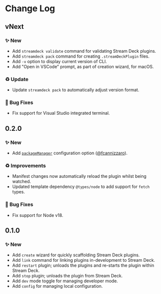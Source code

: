 <!--

## {version}

🚨 Breaking
✨ New
🐞 Fix
♻️ Refactor / Enhance / Update

-->

# Change Log

## vNext

### ✨ New

- Add `streamdeck validate` command for validating Stream Deck plugins.
- Add `streamdeck pack` command for creating `.streamDeckPlugin` files.
- Add `-v` option to display current version of CLI.
- Add "Open in VSCode" prompt, as part of creation wizard, for macOS.

### ♻️ Update

- Update `streamdeck pack` to automatically adjust version format.

### 🐞 Bug Fixes

- Fix support for Visual Studio integrated terminal.

## 0.2.0

### ✨ New

- Add [`packageManager`](README.md/#packagemanager) configuration option ([@fcannizzaro](https://github.com/fcannizzaro)).

### ♻️ Improvements

- Manifest changes now automatically reload the plugin whilst being watched.
- Updated template dependency `@types/node` to add support for `fetch` types.

### 🐞 Bug Fixes

- Fix support for Node v18.

## 0.1.0

### ✨ New

- Add `create` wizard for quickly scaffolding Stream Deck plugins.
- Add `link` command for linking plugins in-development to Stream Deck.
- Add `restart` plugin; unloads the plugins and re-starts the plugin within Stream Deck.
- Add `stop` plugin; unloads the plugin from Stream Deck.
- Add `dev` mode toggle for managing developer mode.
- Add `config` for managing local configuration.
